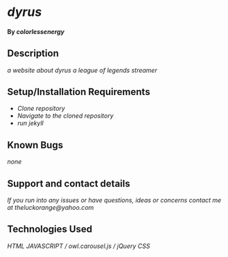 # _dyrus_

#### By _**colorlessenergy**_

## Description

_a website about dyrus a league of legends streamer_

## Setup/Installation Requirements

* _Clone repository_
* _Navigate to the cloned repository_
* _run jekyll_

## Known Bugs

_none_

## Support and contact details

_If you run into any issues or have questions, ideas or concerns contact me at theluckorange@yahoo.com_

## Technologies Used

_HTML_
_JAVASCRIPT / owl.carousel.js / jQuery_
_CSS_
